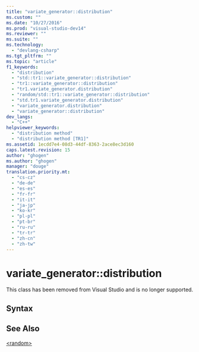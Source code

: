 ```yaml
---
title: "variate_generator::distribution"
ms.custom: ""
ms.date: "10/27/2016"
ms.prod: "visual-studio-dev14"
ms.reviewer: ""
ms.suite: ""
ms.technology: 
  - "devlang-csharp"
ms.tgt_pltfrm: ""
ms.topic: "article"
f1_keywords: 
  - "distribution"
  - "std::tr1::variate_generator::distribution"
  - "tr1::variate_generator::distribution"
  - "tr1.variate_generator.distribution"
  - "random/std::tr1::variate_generator::distribution"
  - "std.tr1.variate_generator.distribution"
  - "variate_generator.distribution"
  - "variate_generator::distribution"
dev_langs: 
  - "C++"
helpviewer_keywords: 
  - "distribution method"
  - "distribution method [TR1]"
ms.assetid: 1ecdd7e4-08d3-44df-8363-2ace8ec3d160
caps.latest.revision: 15
author: "ghogen"
ms.author: "ghogen"
manager: "douge"
translation.priority.mt: 
  - "cs-cz"
  - "de-de"
  - "es-es"
  - "fr-fr"
  - "it-it"
  - "ja-jp"
  - "ko-kr"
  - "pl-pl"
  - "pt-br"
  - "ru-ru"
  - "tr-tr"
  - "zh-cn"
  - "zh-tw"
---
```

# variate_generator::distribution
This class has been removed from Visual Studio and is no longer supported.  
  
## Syntax  
  
## See Also  
 [\<random>](../Topic/%3Crandom%3E.md)